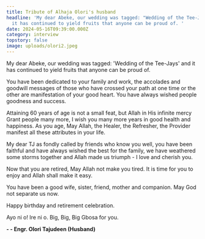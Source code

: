 ```yaml
---
title: Tribute of Alhaja Olori's husband
headline: 'My dear Abeke, our wedding was tagged: "Wedding of the Tee-Jays" and
  it has continued to yield fruits that anyone can be proud of. '
date: 2024-05-16T09:39:00.000Z
category: interview
topstory: false
image: uploads/olori2.jpeg
---
```

My dear Abeke, our wedding was tagged: 'Wedding of the Tee-Jays' and it has continued to yield fruits that anyone can be proud of. 

You have been dedicated to your family and work, the accolades and goodwill messages of those who have crossed your path at one time or the other are manifestation of your good heart. You have always wished people goodness and success.

Attaining 60 years of age is not a small feat, but Allah in His infinite mercy Grant people many more, I wish you many more years in good health and happiness. As you age, May Allah, the Healer, the Refresher, the Provider manifest all these attributes in your life.

My dear TJ as fondly called by friends who know you well, you have been faithful and have always wished the best for the family, we have weathered some storms together and Allah made us triumph - I love and cherish you. 

Now that you are retired, May Allah not make you tired. It is time for you to enjoy and Allah shall make it easy. 

You have been a good wife, sister, friend, mother and companion. May God not separate us now. 

Happy birthday and retirement celebration. 

Ayo ni o! Ire ni o. Big, Big, Big Gbosa for you.

**\- - Engr. Olori Tajudeen (Husband)**

